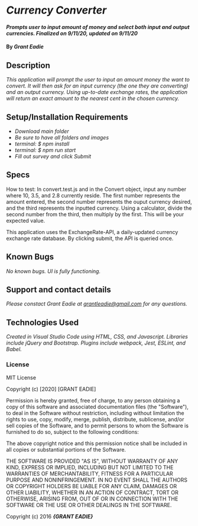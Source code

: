 

# _Currency Converter_

#### _Prompts user to input amount of money and select both input and output currencies. Finalized on 9/11/20, updated on 9/11/20_

#### By _**Grant Eadie**_

## Description

_This application will prompt the user to input an amount money the want to convert. It will then ask for an input currency (the one they are converting) and an output currency. Using up-to-date exchange rates, the application will return an exact amount to the nearest cent in the chosen currency._

## Setup/Installation Requirements

* _Download main folder_
* _Be sure to have all folders and images_
* _terminal: $ npm install_
* _terminal: $ npm run start_
* _Fill out survey and click Submit_

## Specs

How to test: In convert.test.js and in the Convert object, input any number where 10, 3.5, and 2.8 currently reside. The first number represents the amount entered, the second number represents the ouput currency desired, and the third represents the inputted currency. Using a calculator, divide the second number from the third, then multiply by the first. This will be your expected value. 

This application uses the ExchangeRate-API, a daily-updated currency exchange rate database. By clicking submit, the API is queried once. 

## Known Bugs

_No known bugs. UI is fully functioning._

## Support and contact details

_Please constact Grant Eadie at grantleadie@gmail.com for any questions._

## Technologies Used

_Created in Visual Studio Code using HTML, CSS, and Javascript. Libraries include jQuery and Bootstrap. Plugins include webpack, Jest, ESLint, and Babel._

### License

MIT License

Copyright (c) [2020] [GRANT EADIE]

Permission is hereby granted, free of charge, to any person obtaining a copy
of this software and associated documentation files (the "Software"), to deal
in the Software without restriction, including without limitation the rights
to use, copy, modify, merge, publish, distribute, sublicense, and/or sell
copies of the Software, and to permit persons to whom the Software is
furnished to do so, subject to the following conditions:

The above copyright notice and this permission notice shall be included in all
copies or substantial portions of the Software.

THE SOFTWARE IS PROVIDED "AS IS", WITHOUT WARRANTY OF ANY KIND, EXPRESS OR
IMPLIED, INCLUDING BUT NOT LIMITED TO THE WARRANTIES OF MERCHANTABILITY,
FITNESS FOR A PARTICULAR PURPOSE AND NONINFRINGEMENT. IN NO EVENT SHALL THE
AUTHORS OR COPYRIGHT HOLDERS BE LIABLE FOR ANY CLAIM, DAMAGES OR OTHER
LIABILITY, WHETHER IN AN ACTION OF CONTRACT, TORT OR OTHERWISE, ARISING FROM,
OUT OF OR IN CONNECTION WITH THE SOFTWARE OR THE USE OR OTHER DEALINGS IN THE
SOFTWARE.

Copyright (c) 2016 **_{GRANT EADIE}_**


  
